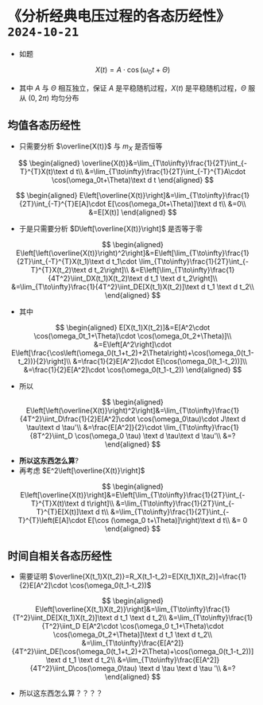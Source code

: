# 《分析经典电压过程的各态历经性》`2024-10-21`

- 如题

$$
X(t)=A\cdot \cos(\omega_0t+\Theta)
$$

- 其中 $A$ 与 $\Theta$ 相互独立，保证 $A$ 是平稳随机过程，$X(t)$ 是平稳随机过程，$\Theta$ 服从 $(0, 2\pi)$ 均匀分布

## 均值各态历经性

- 只需要分析 $\overline{X(t)}$ 与 $m_X$ 是否恒等

$$
\begin{aligned}
\overline{X(t)}&=\lim_{T\to\infty}\frac{1}{2T}\int_{-T}^{T}X(t)\text d t\\
&=\lim_{T\to\infty}\frac{1}{2T}\int_{-T}^{T}A\cdot \cos(\omega_0t+\Theta)\text d t
\end{aligned}
$$

$$
\begin{aligned}
E\left[\overline{X(t)}\right]&=\lim_{T\to\infty}\frac{1}{2T}\int_{-T}^{T}E[A]\cdot E[\cos(\omega_0t+\Theta)]\text d t\\
&=0\\
&=E[X(t)]
\end{aligned}
$$

- 于是只需要分析 $D\left[\overline{X(t)}\right]$ 是否等于零

$$
\begin{aligned}
E\left[\left(\overline{X(t)}\right)^2\right]&=E\left[\lim_{T\to\infty}\frac{1}{2T}\int_{-T}^{T}X(t_1)\text d t_1\cdot \lim_{T\to\infty}\frac{1}{2T}\int_{-T}^{T}X(t_2)\text d t_2\right]\\
&=E\left[\lim_{T\to\infty}\frac{1}{4T^2}\iint_DX(t_1)X(t_2)\text d t_1 \text d t_2\right]\\
&=\lim_{T\to\infty}\frac{1}{4T^2}\iint_DE[X(t_1)X(t_2)]\text d t_1 \text d t_2\\
\end{aligned}
$$

- 其中

$$
\begin{aligned}
E[X(t_1)X(t_2)]&=E[A^2\cdot \cos(\omega_0t_1+\Theta)\cdot \cos(\omega_0t_2+\Theta)]\\
&=E\left[A^2\right]\cdot E\left[\frac{\cos\left(\omega_0(t_1+t_2)+2\Theta\right)+\cos(\omega_0(t_1-t_2))}{2}\right]\\
&=\frac{1}{2}E[A^2]\cdot E[\cos(\omega_0(t_1-t_2))]\\
&=\frac{1}{2}E[A^2]\cdot \cos(\omega_0(t_1-t_2))
\end{aligned}
$$

- 所以

$$
\begin{aligned}
E\left[\left(\overline{X(t)}\right)^2\right]&=\lim_{T\to\infty}\frac{1}{4T^2}\iint_D\frac{1}{2}E[A^2]\cdot \cos(\omega_0\tau)\cdot J\text d \tau\text d \tau'\\
&=\frac{E[A^2]}{2}\cdot \lim_{T\to\infty}\frac{1}{8T^2}\iint_D \cos(\omega_0 \tau) \text d \tau\text d \tau'\\
&=?
\end{aligned}
$$

- **所以这东西怎么算**?
- 再考虑 $E^2\left[\overline{X(t)}\right]$

$$
\begin{aligned}
E\left[\overline{X(t)}\right]&=E\left[\lim_{T\to\infty}\frac{1}{2T}\int_{-T}^{T}X(t)\text d t\right]\\
&=\lim_{T\to\infty}\frac{1}{2T}\int_{-T}^{T}E[X(t)]\text d t\\
&=\lim_{T\to\infty}\frac{1}{2T}\int_{-T}^{T}\left(E[A]\cdot E[\cos (\omega_0 t+\Theta)]\right)\text d t\\
&= 0
\end{aligned}
$$



## 时间自相关各态历经性

- 需要证明 $\overline{X(t_1)X(t_2)}=R_X(t_1-t_2)=E[X(t_1)X(t_2)]=\frac{1}{2}E[A^2]\cdot \cos(\omega_0(t_1-t_2))$

$$
\begin{aligned}
E\left[\overline{X(t_1)X(t_2)}\right]&=\lim_{T\to\infty}\frac{1}{T^2}\iint_DE[X(t_1)X(t_2)]\text d t_1 \text d t_2\\
&=\lim_{T\to\infty}\frac{1}{T^2}\iint_D E[A^2\cdot \cos(\omega_0 t_1+\Theta)\cdot \cos(\omega_0t_2+\Theta)]\text d t_1 \text d t_2\\
&=\lim_{T\to\infty}\frac{E[A^2]}{4T^2}\iint_DE[\cos(\omega_0(t_1+t_2)+2\Theta)+\cos(\omega_0(t_1-t_2))] \text d t_1 \text d t_2\\
&=\lim_{T\to\infty}\frac{E[A^2]}{4T^2}\iint_D\cos(\omega_0\tau) \text d \tau \text d \tau '\\
&=?
\end{aligned}
$$

- 所以这东西怎么算？？？？

